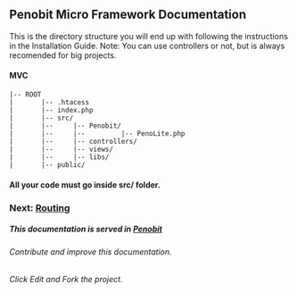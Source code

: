 ## Penobit Micro Framework Documentation

This is the directory structure you will end up with following the instructions in the Installation Guide.
Note: You can use controllers or not, but is always recomended for big projects.
#### MVC

    |-- ROOT
    |       |-- .htacess
    |       |-- index.php
    |       |-- src/
    |       |--     |-- Penobit/ 
    |       |--     |--         |-- PenoLite.php
    |       |--     |-- controllers/    
    |       |--     |-- views/
    |       |--     |-- libs/
    |       |-- public/

#### All your code must go inside src/ folder.
### Next: [Routing ](https://github.com/penobit/PenoLite/blob/master/docs/routing.md "Start with routings")


##### This documentation is served in [Penobit](http://penobit.com/ "More documentation of the Penobit")
###### Contribute and improve this documentation.
###### Click Edit and Fork the project.
